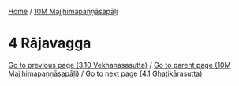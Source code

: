 
[Home](/) / [10M Majjhimapaṇṇāsapāḷi](../10M.md)

# 4 Rājavagga


[Go to previous page (3.10 Vekhanasasutta)](3/3.10.md) / [Go to parent page (10M Majjhimapaṇṇāsapāḷi)](0.md) / [Go to next page (4.1 Ghaṭikārasutta)](4/4.1.md)


